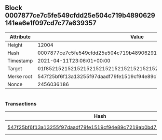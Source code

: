 ## Block 0007877ce7c5fe549cfdd25e504c719b4890629141ea6e1f097cd7c77a639357

Attribute | Value
--- | ---
Height | 12004
Hash | 0007877ce7c5fe549cfdd25e504c719b4890629141ea6e1f097cd7c77a639357
Timestamp | 2021-04-11T23:06:01+00:00
Target | 01f8521521521521521521521521521521521521521521521521521521521521
Merke root | 547f25bf6f13a13255f97daadf79fe1519cf94e89c7219ab0bd72d652a5e548c
Nonce | 2456036186

```

```

### Transactions

Hash | Amount
--- | ---
[547f25bf6f13a13255f97daadf79fe1519cf94e89c7219ab0bd72d652a5e548c](547f25bf6f13a13255f97daadf79fe1519cf94e89c7219ab0bd72d652a5e548c.md) | 10.00000000 SKEPTI 
